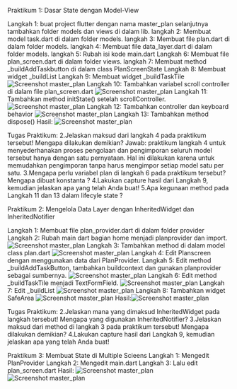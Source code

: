 Praktikum 1: Dasar State dengan Model-View

Langkah 1: buat project flutter dengan nama master_plan selanjutnya tambahkan folder models dan views di dalam lib.
langkah 2: Membuat model task.dart di dalam folder models.
langkah 3: Membuat file plan.dart di dalam folder models.
langkah 4: Membuat file data_layer.dart di dalam folder models.
langkah 5: Rubah isi kode main.dart
Langkah 6: Membuat file plan_screen.dart di dalam folder views.
langkah 7: Membuat method _buildAddTaskbutton di dalam class PlanScreenState
Langkah 8: Membuat widget _buildList 
Langkah 9: Membuat widget _buildTaskTile
![Screenshot master_plan](images/hasil4.png)
Langkah 10: Tambahkan variabel scroll controller di dalam file plan_screen.dart
![Screenshot master_plan](images/scrollcontroller.png)
Langkah 11: Tambahkan method initState() setelah scrollController.
![Screenshot master_plan](images/scroll_listener.png)
Langkah 12: Tambahkan controller dan keyboard behavior 
![Screenshot master_plan](images/controller_dan_keyboard.png)
Langkah 13: Tambahkan method dispose()
Hasil: ![Screenshot master_plan](images/praktikum1.png)

Tugas Praktikum:
2.Jelaskan maksud dari langkah 4 pada praktikum tersebut! Mengapa dilakukan demikian?
Jawab: praktikum langkah 4 untuk menyederhanakan proses pengolaan dan pengimporan seluruh model tersebut hanya dengan satu pernyataan. Hal ini dilakukan karena untuk memudahkan pengimporan tanpa harus mengimpor setiap model satu per satu.
3.Mengapa perlu variabel plan di langkah 6 pada praktikum tersebut? Mengapa dibuat konstanta ?
4.Lakukan capture hasil dari Langkah 9, kemudian jelaskan apa yang telah Anda buat!
5.Apa kegunaan method pada Langkah 11 dan 13 dalam lifecyle state ?


Praktikum 2: Mengelola Data Layer dengan InheritedWidget dan InheritedNotifier

Langkah 1: Membuat file plan_provider.dart di dalam folder provider
Langkah 2: Rubah main dart bagian home menjadi planprovider dan import.
![Screenshot master_plan](images/editmaindart.png)
Langkah 3: Tambahkan method di dalam model class plan.dart
![Screenshot master_plan](images/tambahkanmethod.png)
Langkah 4: Edit Planscreen dengan menggunakan data dari PlanProvider.
Langkah 5: Edit method _buildAddTaskButton, tambahkan buildcontext dan gunakan planprovider sebagai sumbernya.
![Screenshot master_plan](images/buildAddTaskButton.png)
Langkah 6: Edit method _buildTaskTile menjadi TextFormField.
![Screenshot master_plan](images/buildTaskTile.png)
Langkah 7: Edit _buildList 
![Screenshot master_plan](images/buildList.png)
Langkah 8: Tambahkan widget SafeArea 
![Screenshot master_plan](images/build.png)
Hasil:![Screenshot master_plan](images/praktikum2.png)


Tugas Praktikum:
2.Jelaskan mana yang dimaksud InheritedWidget pada langkah tersebut! Mengapa yang digunakan InheritedNotifier?
3.Jelaskan maksud dari method di langkah 3 pada praktikum tersebut! Mengapa dilakukan demikian?
4.Lakukan capture hasil dari Langkah 9, kemudian jelaskan apa yang telah Anda buat!


Praktikum 3: Membuat State di Multiple Scieens
Langkah 1: Mengedit PlanProvider
Langkah 2: Mengedit main.dart 
Langkah 3: Lalu edit plan_screen.dart
Hasil:
![Screenshot master_plan](images/praktikum3.png)
![Screenshot master_plan](images/praktikum3.1.png)



